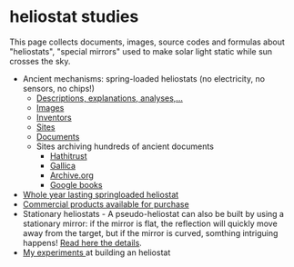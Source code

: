 # heliostat studies

This page collects documents, images, source codes and formulas about "heliostats", "special mirrors" used to make solar light static while sun crosses the sky.

- Ancient mechanisms: spring-loaded heliostats (no electricity, no sensors, no chips!)
    - [Descriptions, explanations, analyses,...](https://github.com/jumpjack/heliostat/blob/main/springloaded.md)
    - [Images](https://github.com/jumpjack/heliostat/blob/main/ancient_pictures.md)
    - [Inventors](https://github.com/jumpjack/heliostat/blob/main/ancient_inventors.md)
    - [Sites](https://github.com/jumpjack/heliostat/blob/main/ancient_sites.md)
    - [Documents](https://github.com/jumpjack/heliostat/blob/main/ancient_documents.md)
    -  Sites archiving hundreds of ancient documents
        - [Hathitrust](https://babel.hathitrust.org/cgi/ls?q1=siderostat+alidada&field1=ocr&a=srchls&ft=ft&lmt=ft)
        - [Gallica](https://gallica.bnf.fr/ark:/12148/bpt6k2150772)
        - [Archive.org](https://archive.org/search?query=Revue+des+cours+scientifiques&and%5B%5D=year%3A%5B1860+TO+1875%5D)
        - [Google books](https://www.google.com/search?q=siderostat+foucault&sca_esv=597798541&biw=1309&bih=695&tbs=bkv%3Ap&tbm=bks&sxsrf=ACQVn0-h08jlvimTvnH7IxQjR0iwk_3erA%3A1705064658296&ei=0jihZZzcEYXAi-gP0I6EkAg&ved=0ahUKEwicjZvq9NeDAxUF4AIHHVAHAYIQ4dUDCAk&uact=5&oq=siderostat+foucault&gs_lp=Eg1nd3Mtd2l6LWJvb2tzIhNzaWRlcm9zdGF0IGZvdWNhdWx0SLITUM0GWMMQcAB4AJABAJgBnwGgAfUKqgEDMi45uAEDyAEA-AEBwgIEECEYCogGAQ&sclient=gws-wiz-books)
- [Whole year lasting springloaded heliostat](https://github.com/jumpjack/heliostat/blob/main/wholeyear.md)
- [Commercial products available for purchase](https://github.com/jumpjack/heliostat/blob/main/commercial.md)
- Stationary heliostats - A pseudo-heliostat can also be built by using a stationary mirror: if the mirror is flat, the reflection will quickly move away from the target, but if the mirror is curved, somthing intriguing happens! [Read here the details](https://github.com/jumpjack/heliostat/blob/main/stationary_simulations.md).
- [My experiments ](https://github.com/jumpjack/heliostat/tree/main/building) at building an heliostat



